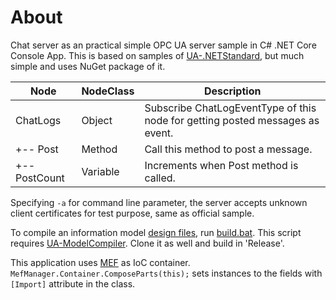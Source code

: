 # About
Chat server as an practical simple OPC UA server sample in C# .NET Core Console App. This is based on samples of [UA-.NETStandard](https://github.com/OPCFoundation/UA-.NETStandard), but much simple and uses NuGet package of it.

|Node|NodeClass|Description|
|-|-|-|
|ChatLogs|Object|Subscribe ChatLogEventType of this node for getting posted messages as event.|
|+-- Post|Method|Call this method to post a message.|
|+-- PostCount|Variable|Increments when Post method is called.|

Specifying `-a` for command line parameter, the server accepts unknown client certificates for test purpose, same as official sample.

To compile an information model [design files](https://github.com/cactuaroid/OpcUaChatServer/tree/master/OpcUaChatServer.Server/OpcUa/Model/Design), run [build.bat](https://github.com/cactuaroid/OpcUaChatServer/blob/master/OpcUaChatServer.Server/OpcUa/Model/build.bat). This script requires [UA-ModelCompiler](https://github.com/OPCFoundation/UA-ModelCompiler). Clone it as well and build in 'Release'.

This application uses [MEF](https://docs.microsoft.com/en-us/dotnet/framework/mef/) as IoC container. `MefManager.Container.ComposeParts(this);` sets instances to the fields with `[Import]` attribute in the class.

